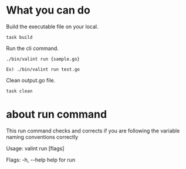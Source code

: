 # What you can do
Build the executable file on your local.
```
task build
```

Run the cli command.
```
./bin/valint run {sample.go}

Ex) ./bin/valint run test.go
```

Clean output.go file.
```
task clean
```


# about run command
This run command checks and corrects if you are 
        following the variable naming conventions correctly

Usage:
  valint run [flags]

Flags:
  -h, --help   help for run
```
